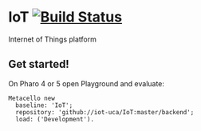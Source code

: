 # IoT [![Build Status](https://travis-ci.org/iot-uca/IoT.svg?branch=master)](https://travis-ci.org/iot-uca/IoT)

Internet of Things platform

## Get started!

On Pharo 4 or 5 open Playground and evaluate:

```smalltalk
Metacello new
  baseline: 'IoT';
  repository: 'github://iot-uca/IoT:master/backend';
  load: ('Development').
  ```
